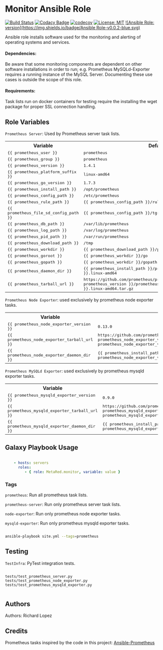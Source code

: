 Monitor Ansible Role
====================
[![Build Status](https://travis-ci.org/MetaRed/monitor_ansible_role.svg?branch=master)](https://travis-ci.org/MetaRed/monitor_ansible_role)
[![Codacy Badge](https://api.codacy.com/project/badge/Grade/5bbc8a8b74c34e40861a74a129ede970)](https://www.codacy.com/app/code_6/monitor_ansible_role?utm_source=github.com&amp;utm_medium=referral&amp;utm_content=MetaRed/monitor_ansible_role&amp;utm_campaign=Badge_Grade)
[![codecov](https://codecov.io/gh/MetaRed/monitor_ansible_role/branch/master/graph/badge.svg)](https://codecov.io/gh/MetaRed/monitor_ansible_role)
[![License: MIT](https://img.shields.io/badge/License-MIT-blue.svg)](https://opensource.org/licenses/MIT)
[![Ansible Role: version](https://img.shields.io/badge/Ansible Role-v0.0.2-blue.svg)](https://github.com/MetaRed/monitor_ansible_role/releases/tag/v0.0.2)


Ansible role installs software used for the monitoring and alerting of operating systems and services.

#### Dependencies:
Be aware that some monitoring components are dependent on other software installations in order to run; e.g. Prometheus MySQLd-Exporter requires a running instance of the MySQL Server.  Documenting these use cases is outside the scope of this role.

#### Requirements:
Task lists run on docker containers for testing require the installing the wget package for proper SSL connection handling.

## Role Variables

`Prometheus Server`: Used by Prometheus server task lists.
<table>
  <tr>
    <th>Variable</th>
    <th>Default</th>
  </tr>
  <tr>
    <td><tt>{{ prometheus_user }}</tt></td>
    <td><tt>prometheus</tt></td>
  </tr>
  <tr>
    <td><tt>{{ prometheus_group }}</tt></td>
    <td><tt>prometheus</tt></td>
  </tr>
  <tr>
    <td><tt>{{ prometheus_version }}</tt></td>
    <td><tt>1.4.1</tt></td>
  </tr>
  <tr>
    <td><tt>{{ prometheus_platform_suffix }}</tt></td>
    <td><tt>linux-amd64</tt></td>
  </tr>
  <tr>
    <td><tt>{{ prometheus_go_version }}</tt></td>
    <td><tt>1.7.3</tt></td>
  </tr>
  <tr>
    <td><tt>{{ prometheus_install_path }}</tt></td>
    <td><tt>/opt/prometheus</tt></td>
  </tr>
  <tr>
    <td><tt>{{ prometheus_config_path }}</tt></td>
    <td><tt>/etc/prometheus</tt></td>
  </tr>
  <tr>
    <td><tt>{{ prometheus_rule_path }}</tt></td>
    <td><tt>{{ prometheus_config_path }}/rules</tt></td>
  </tr>
  <tr>
    <td><tt>{{ prometheus_file_sd_config_path }}</tt></td>
    <td><tt>{{ prometheus_config_path }}/tgroups</tt></td>
  </tr>
  <tr>
    <td><tt>{{ prometheus_db_path }}</tt></td>
    <td><tt>/var/lib/prometheus</tt></td>
  </tr>
  <tr>
    <td><tt>{{ prometheus_log_path }}</tt></td>
    <td><tt>/var/log/prometheus</tt></td>
  </tr>
  <tr>
    <td><tt>{{ prometheus_pid_path }}</tt></td>
    <td><tt>/var/run/prometheus</tt></td>
  </tr>
  <tr>
    <td><tt>{{ prometheus_download_path }}</tt></td>
    <td><tt>/tmp</tt></td>
  </tr>
  <tr>
    <td><tt>{{ prometheus_workdir }}</tt></td>
    <td><tt>{{ prometheus_download_path }}/prometheus_workdir</tt></td>
  </tr>
  <tr>
    <td><tt>{{ prometheus_goroot }}</tt></td>
    <td><tt>{{ prometheus_workdir }}/go</tt></td>
  </tr>
  <tr>
    <td><tt>{{ prometheus_gopath }}</tt></td>
    <td><tt>{{ prometheus_workdir }}/gopath</tt></td>
  </tr>
  <tr>
    <td><tt>{{ prometheus_daemon_dir }}</tt></td>
    <td><tt>{{ prometheus_install_path }}/prometheus-{{ prometheus_version }}.linux-amd64</tt></td>
  </tr>
  <tr>
    <td><tt>{{ prometheus_tarball_url }}</tt></td>
    <td><tt>https://<i></i>github.com/prometheus/prometheus/releases/download/v{{ prometheus_version }}/prometheus-{{ prometheus_version }}.linux-amd64.tar.gz</tt></td>
  </tr>
</table>

`Prometheus Node Exporter`: used exclusively by prometheus node exporter tasks.
<table>
  <tr>
    <th>Variable</th>
    <th>Default</th>
  </tr>
  <tr>
    <td><tt>{{ prometheus_node_exporter_version }}</tt></td>
    <td><tt>0.13.0</tt></td>
  </tr>
  <tr>
    <td><tt>{{ prometheus_node_exporter_tarball_url }}</tt></td>
    <td><tt>https://<i></i>github.com/prometheus/node_exporter/releases/download/v{{ prometheus_node_exporter_version }}/node_exporter-{{ prometheus_node_exporter_version }}.linux-amd64.tar.gz</tt></td>
  </tr>
  <tr>
    <td><tt>{{ prometheus_node_exporter_daemon_dir }}</tt></td>
    <td><tt>{{ prometheus_install_path }}/node_exporter-{{ prometheus_node_exporter_version }}.linux-amd64</tt></td>
  </tr>
</table>

`Prometheus MySQLd Exporter`: used exclusively by prometheus mysqld exporter tasks.
<table>
<tr>
  <th>Variable</th>
  <th>Default</th>
</tr>
<tr>
  <td><tt>{{ prometheus_mysqld_exporter_version }}</tt></td>
  <td><tt>0.9.0</tt></td>
</tr>
<tr>
  <td><tt>{{ prometheus_mysqld_exporter_tarball_url }}</tt></td>
  <td><tt>https://<i></i>github.com/prometheus/mysqld_exporter/releases/download/v{{ prometheus_mysqld_exporter_version }}/mysqld_exporter-{{ prometheus_mysqld_exporter_version }}.linux-amd64.tar.gz</tt></td>
</tr>
<tr>
  <td><tt>{{ prometheus_mysqld_exporter_daemon_dir }}</tt></td>
  <td><tt>{{ prometheus_install_path }}/mysqld_exporter-{{ prometheus_mysqld_exporter_version }}.linux-amd64</tt></td>
</tr>
</table>

## Galaxy Playbook Usage

```yaml

    - hosts: servers
      roles:
         - { role: MetaRed.monitor, variable: value }
```


### Tags
`prometheus`: Run all prometheus task lists.

`prometheus-server`: Run only prometheus server task lists.

`node-exporter`: Run only prometheus node exporter tasks.

`mysqld-exporter`: Run only prometheus mysqld exporter tasks.

```bash

ansible-playbook site.yml --tags=prometheus

```


## Testing
`TestInfra`: PyTest integration tests.


```

tests/test_prometheus_server.py
tests/test_prometheus_node_exporter.py
tests/test_prometheus_mysqld_exporter.py


```

## Authors
Authors: Richard Lopez

## Credits
Prometheus tasks inspired by the code in this project: [Ansible-Prometheus](https://github.com/William-Yeh/ansible-prometheus "Ansible Prometheus")
